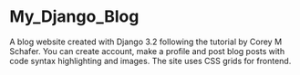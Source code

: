 # My_Django_Blog
A blog website created with Django 3.2 following the tutorial by Corey M Schafer.
You can create account, make a profile and post blog posts with code syntax highlighting and images.
The site uses CSS grids for frontend.
